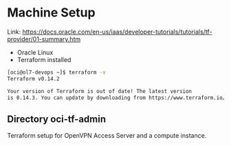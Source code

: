 # Machine Setup

Link: https://docs.oracle.com/en-us/iaas/developer-tutorials/tutorials/tf-provider/01-summary.htm

- Oracle Linux
- Terraform installed


```bash
[oci@ol7-devops ~]$ terraform -v
Terraform v0.14.2

Your version of Terraform is out of date! The latest version
is 0.14.3. You can update by downloading from https://www.terraform.io/downloads.html
```
## Directory oci-tf-admin
Terraform setup for OpenVPN Access Server and a compute instance.